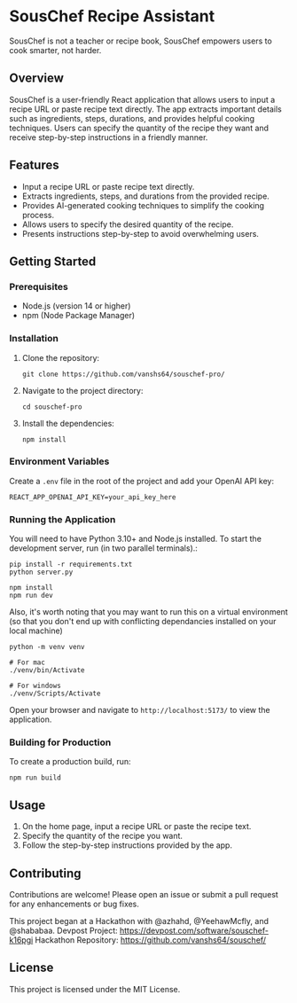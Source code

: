 # SousChef Recipe Assistant
SousChef is not a teacher or recipe book, SousChef empowers users to cook smarter, not harder.

## Overview
SousChef is a user-friendly React application that allows users to input a recipe URL or paste recipe text directly. The app extracts important details such as ingredients, steps, durations, and provides helpful cooking techniques. Users can specify the quantity of the recipe they want and receive step-by-step instructions in a friendly manner.

## Features
- Input a recipe URL or paste recipe text directly.
- Extracts ingredients, steps, and durations from the provided recipe.
- Provides AI-generated cooking techniques to simplify the cooking process.
- Allows users to specify the desired quantity of the recipe.
- Presents instructions step-by-step to avoid overwhelming users.

## Getting Started

### Prerequisites
- Node.js (version 14 or higher)
- npm (Node Package Manager)

### Installation
1. Clone the repository:
   ```
   git clone https://github.com/vanshs64/souschef-pro/
   ```
2. Navigate to the project directory:
   ```
   cd souschef-pro
   ```
3. Install the dependencies:
   ```
   npm install
   ```

### Environment Variables
Create a `.env` file in the root of the project and add your OpenAI API key:
```
REACT_APP_OPENAI_API_KEY=your_api_key_here
```

### Running the Application
You will need to have Python 3.10+ and Node.js installed. To start the development server, run (in two parallel terminals).:
```
pip install -r requirements.txt
python server.py

npm install
npm run dev
```

Also, it's worth noting that you may want to run this on a virtual environment (so that you don't end up with conflicting dependancies installed on your local machine)
```
python -m venv venv

# For mac
./venv/bin/Activate

# For windows
./venv/Scripts/Activate
```

Open your browser and navigate to `http://localhost:5173/` to view the application.

### Building for Production
To create a production build, run:
```
npm run build
```

## Usage
1. On the home page, input a recipe URL or paste the recipe text.
2. Specify the quantity of the recipe you want.
3. Follow the step-by-step instructions provided by the app.

## Contributing
Contributions are welcome! Please open an issue or submit a pull request for any enhancements or bug fixes.

This project began at a Hackathon with @azhahd, @YeehawMcfly, and @shababaa.
Devpost Project: https://devpost.com/software/souschef-k16pgi
Hackathon Repository: https://github.com/vanshs64/souschef/

## License
This project is licensed under the MIT License.